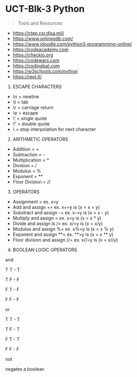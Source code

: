 # UCT-Blk-3 Python

>Tools and Resources: 

- https://ctep.csr.disa.mil/
- https://www.onlinegdb.com/
- https://www.jdoodle.com/python3-programming-online/
- https://codeacademy.com
- https://checkio.org
- https://codewars.com
- https://codingbat.com
- https://w3schools.com/python
- https://repl.it/

1. ESCAPE CHARACTERS

- \n = newline
- \t = tab
- \r = carriage return
- \e = escape
- \’ = single quote
- \” = double quote
- \ = stop interpolation for next character

2. ARITHMETIC OPERATORS

- Addition = +
- Subtraction = -
- Multiplication = *
- Division = /
- Modulus = %
- Exponent = **
- Floor Division = //

3. OPERATORS

- Assignment = ex. x=y
- Add and assign += ex. x+=y is (x = x + y)
- Substract and assign -+ ex. x-=y is (x = x - y)
- Multiply and assign *= ex. x*=y is (x = x * y)
- Divide and assign is /= ex. x/=y is (x = x/y)
- Modulus and assign %= ex. x%=y is (x = x % y)
- Exponent and assign **= ex. **=y is (x = x ** y)
- Floor division and assign //= ex. x//=y is (x = x//y)

4. BOOLEAN LOGIC OPERATORS

and 

T T - T

T F - F

F T - F

F F - F

or

T T - T

T F - T

F T - T

F F - F

not

negates a boolean

